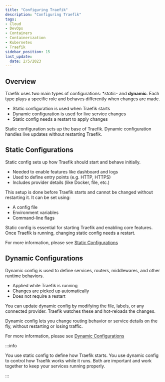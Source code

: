 ```yaml
---
title: "Configuring Traefik"
description: "Configuring Traefik"
tags: 
- Cloud
- DevOps
- Containers
- Containerization
- Kubernetes
- Traefik
sidebar_position: 15
last_update:
  date: 2/5/2023
---
```


## Overview

Traefik uses two main types of configurations: **static*- and **dynamic**. Each type plays a specific role and behaves differently when changes are made.

- Static configuration is used when Traefik starts
- Dynamic configuration is used for live service changes
- Static config needs a restart to apply changes

Static configuration sets up the base of Traefik. Dynamic configuration handles live updates without restarting Traefik.

## Static Configurations

Static config sets up how Traefik should start and behave initially.

- Needed to enable features like dashboard and logs
- Used to define entry points (e.g. HTTP, HTTPS)
- Includes provider details (like Docker, file, etc.)

This setup is done before Traefik starts and cannot be changed without restarting it. It can be set using:

- A config file
- Environment variables
- Command-line flags

Static config is essential for starting Traefik and enabling core features. Once Traefik is running, changing static config needs a restart.

For more information, please see [Static Configurations](/docs/015-Kubernetes-Tools/041-Traefik/016-Static-Configurations.md)


## Dynamic Configurations

Dynamic config is used to define services, routers, middlewares, and other runtime behaviors.

- Applied while Traefik is running
- Changes are picked up automatically
- Does not require a restart

You can update dynamic config by modifying the file, labels, or any connected provider. Traefik watches these and hot-reloads the changes.

Dynamic config lets you change routing behavior or service details on the fly, without restarting or losing traffic.

For more information, please see [Dynamic Configurations](/docs/015-Kubernetes-Tools/041-Traefik/017-Dynamic-Configurations.md)


:::info 

You use static config to define how Traefik starts. You use dynamic config to control how Traefik works while it runs. Both are important and work together to keep your services running properly.


:::
